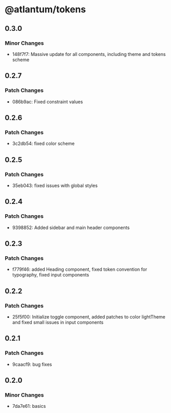 # @atlantum/tokens

## 0.3.0

### Minor Changes

-   148f7f7: Massive update for all components, including theme and tokens scheme

## 0.2.7

### Patch Changes

-   086b9ac: Fixed constraint values

## 0.2.6

### Patch Changes

-   3c2db54: fixed color scheme

## 0.2.5

### Patch Changes

-   35eb043: fixed issues with global styles

## 0.2.4

### Patch Changes

-   9398852: Added sidebar and main header components

## 0.2.3

### Patch Changes

-   f779f46: added Heading component, fixed token convention for typography, fixed input components

## 0.2.2

### Patch Changes

-   25f5f00: Initialize toggle component, added patches to color lightTheme and fixed small issues in input components

## 0.2.1

### Patch Changes

-   9caacf9: bug fixes

## 0.2.0

### Minor Changes

-   7da7e61: basics
